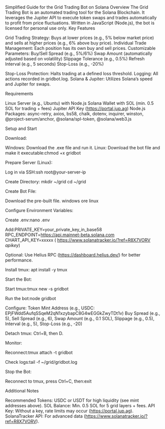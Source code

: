 Simplified Guide for the Grid Trading Bot on Solana
Overview
The Grid Trading Bot is an automated trading tool for the Solana Blockchain. It leverages the Jupiter API to execute token swaps and trades automatically to profit from price fluctuations. Written in JavaScript (Node.js), the bot is licensed for personal use only.
Key Features

Grid Trading Strategy: Buys at lower prices (e.g., 5% below market price) and sells at higher prices (e.g., 6% above buy price).
Individual Trade Management: Each position has its own buy and sell prices.
Customizable Parameters:
Buy/Sell Spread (e.g., 5%/6%)
Swap Amount (automatically adjusted based on volatility)
Slippage Tolerance (e.g., 0.5%)
Refresh Interval (e.g., 5 seconds)
Stop-Loss (e.g., -20%)


Stop-Loss Protection: Halts trading at a defined loss threshold.
Logging: All actions recorded in gridbot.log.
Solana & Jupiter: Utilizes Solana’s speed and Jupiter for swaps.

Requirements

Linux Server (e.g., Ubuntu) with Node.js
Solana Wallet with SOL (min. 0.5 SOL for trading + fees)
Jupiter API Key (https://portal.jup.ag)
Node.js Packages: async-retry, axios, bs58, chalk, dotenv, inquirer, winston, @project-serum/anchor, @solana/spl-token, @solana/web3.js

Setup and Start

Download:

Windows: Download the .exe file and run it.
Linux: Download the bot file and make it executable:chmod +x gridbot




Prepare Server (Linux):

Log in via SSH:ssh root@your-server-ip





Create Directory:
mkdir ~/grid
cd ~/grid


Create Bot File:

 Download the pre-built file.
windows ore linux




Configure Environment Variables:

Create .env:nano .env


Add:PRIVATE_KEY=your_private_key_in_base58
RPC_ENDPOINT=https://api.mainnet-beta.solana.com
CHART_API_KEY=xxxxx   ( https://www.solanatracker.io/?ref=R8X7VORV *apikey*)


Optional: Use Helius RPC (https://dashboard.helius.dev/) for better performance.




Install tmux:
apt install -y tmux


Start the Bot:

Start tmux:tmux new -s gridbot


Run the bot:node gridbot


Configure:
Token Mint Address (e.g., USDC: EPjFWdd5AufqSSqeM2qN1xzybapC8G4wEGGkZwyTDt1v)
Buy Spread (e.g., 5), Sell Spread (e.g., 6), Swap Amount (e.g., 0.1 SOL), Slippage (e.g., 0.5), Interval (e.g., 5), Stop-Loss (e.g., -20)


Detach tmux: Ctrl+B, then D.


Monitor:

Reconnect:tmux attach -t gridbot


Check logs:tail -f ~/grid/gridbot.log




Stop the Bot:

Reconnect to tmux, press Ctrl+C, then:exit





Additional Notes

Recommended Tokens: USDC or USDT for high liquidity (see mint addresses above).
SOL Balance: Min. 0.5 SOL for 5 grid layers + fees.
API Key: Without a key, rate limits may occur (https://portal.jup.ag).
SolanaTracker API: For advanced data (https://www.solanatracker.io/?ref=R8X7VORV).

